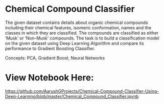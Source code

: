 # Chemical Compound Classifier
The given dataset contains details about organic chemical compounds including their chemical features, isomeric conformation, names and the classes in which they are classified. The compounds are classified as either ‘Musk’ or ‘Non-Musk’ compounds. The task is to build a classification model on the given dataset using Deep Learning Algorithm and compare its performance to Gradient Boosting Classifier.

Concepts: PCA, Gradient Boost, Neural Networks

# View Notebook Here:
https://github.com/AarushGProjects/Chemical-Compound-Classifier-Using-Deep-Learning/blob/master/Chemical_Compound_Classifier.ipynb

